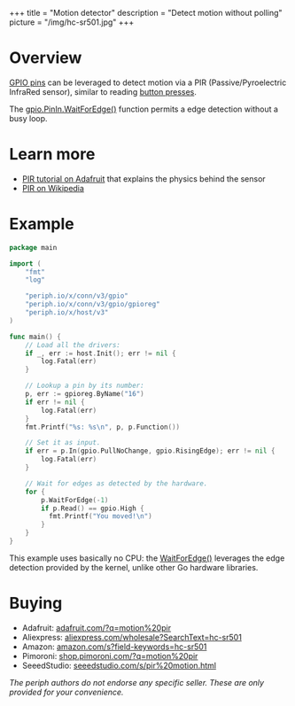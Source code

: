 +++
title = "Motion detector"
description = "Detect motion without polling"
picture = "/img/hc-sr501.jpg"
+++

# Overview

[GPIO pins](/device/gpio/) can be leveraged to detect motion via a PIR
(Passive/Pyroelectric InfraRed sensor), similar to reading
[button presses](/device/button/).

The [gpio.PinIn.WaitForEdge()](https://periph.io/x/conn/v3/gpio#PinIn)
function permits a edge detection without a busy loop.


# Learn more

- [PIR tutorial on
  Adafruit](https://learn.adafruit.com/pir-passive-infrared-proximity-motion-sensor/)
  that explains the physics behind the sensor
- [PIR on Wikipedia](https://en.wikipedia.org/wiki/Passive_infrared_sensor)


# Example

```go
package main

import (
    "fmt"
    "log"

    "periph.io/x/conn/v3/gpio"
    "periph.io/x/conn/v3/gpio/gpioreg"
    "periph.io/x/host/v3"
)

func main() {
    // Load all the drivers:
    if _, err := host.Init(); err != nil {
        log.Fatal(err)
    }

    // Lookup a pin by its number:
    p, err := gpioreg.ByName("16")
    if err != nil {
        log.Fatal(err)
    }
    fmt.Printf("%s: %s\n", p, p.Function())

    // Set it as input.
    if err = p.In(gpio.PullNoChange, gpio.RisingEdge); err != nil {
        log.Fatal(err)
    }

    // Wait for edges as detected by the hardware.
    for {
        p.WaitForEdge(-1)
        if p.Read() == gpio.High {
          fmt.Printf("You moved!\n")
        }
    }
}
```

This example uses basically no CPU: the
[WaitForEdge()](https://pkg.go.dev/periph.io/x/conn/v3/gpio#PinIn) leverages
the edge detection provided by the kernel, unlike other Go hardware libraries.


# Buying

- Adafruit: [adafruit.com/?q=motion%20pir](https://www.adafruit.com/?q=motion%20pir)
- Aliexpress:
  [aliexpress.com/wholesale?SearchText=hc-sr501](https://aliexpress.com/wholesale?SearchText=hc-sr501)
- Amazon:
  [amazon.com/s?field-keywords=hc-sr501](https://amazon.com/s?field-keywords=hc-sr501)
- Pimoroni:
  [shop.pimoroni.com/?q=motion%20pir](https://shop.pimoroni.com/?q=motion%20pir)
- SeeedStudio:
  [seeedstudio.com/s/pir%20motion.html](https://seeedstudio.com/s/pir%20motion.html)

_The periph authors do not endorse any specific seller. These are only provided
for your convenience._

